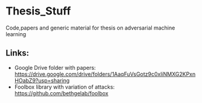 # Thesis_Stuff
Code,papers and generic material for thesis on adversarial machine learning

## Links:
- Google Drive folder with papers: https://drive.google.com/drive/folders/1AaqFuVsGotz9c0xliNMXG2KPxnHOabZ9?usp=sharing
- Foolbox library with variation of attacks: https://github.com/bethgelab/foolbox
